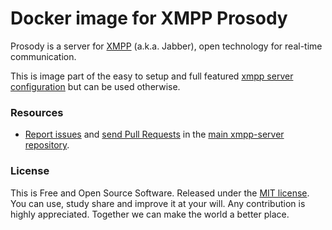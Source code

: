 Docker image for XMPP Prosody
======================

Prosody is a server for [XMPP](https://xmpp.org) (a.k.a. Jabber), open technology for real-time communication.


This is image part of the easy to setup and full featured [xmpp server configuration](https://github.com/xamanu/xmpp-server) but can be used otherwise.


### Resources

 * [Report issues](/issues) and [send Pull Requests](https://github.com/xamany/xmpp-server/pulls) in the [main xmpp-server repository](https://github.com/xamanu/xmpp-server).


### License

This is Free and Open Source Software. Released under the [MIT license](./LICENSE.md). You can use, study share and improve it at your will. Any contribution is highly appreciated. Together we can make the world a better place.
